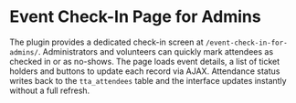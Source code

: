 # Event Check-In Page for Admins

The plugin provides a dedicated check-in screen at `/event-check-in-for-admins/`.
Administrators and volunteers can quickly mark attendees as checked in or as no-shows.
The page loads event details, a list of ticket holders and buttons to update each
record via AJAX. Attendance status writes back to the `tta_attendees` table and the
interface updates instantly without a full refresh.
